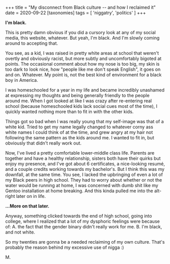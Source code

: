 +++
title = "My disconnect from Black culture -- and how I reclaimed it"
date = 2020-09-22
[taxonomies]
tags = [ 'niggatry', 'politics' ]
+++

**I'm black.**

This is pretty damn obvious if you did a cursory look at any of my social media, this website, whatever. But yeah, I'm black. And I'm slowly coming around to accepting that.

You see, as a kid, I was raised in pretty white areas at school that weren't overtly and obviously racist, but more subtly and uncomfortably bigoted at points. The occasional comment about how my nose is too big, my skin is too dark to look nice, how "people like me don't speak English", it goes on and on. Whatever. My point is, not the best kind of environment for a black boy in America.

I was homeschooled for a year in my life and became incredibly unashamed at expressing my thoughts and being generally friendly to the people around me. When I got looked at like I was crazy after re-entering real school (because homeschooled kids lack social cues most of the time), I quickly wanted nothing more than to fit in with the other kids.

Things got so bad when I was really young that my self-image was that of a white kid. Tried to get my name legally changed to whatever corny ass white names I could think of at the time, and grew angry at my hair not following the same pattern as the kids around me. I wanted to fit in, but obviously that didn't really work out.

Now, I've lived a pretty comfortable lower-middle class life. Parents are together and have a healthy relationship, sisters both have their quirks but enjoy my presence, and I've got about 6 certificates, a nice-looking resumé, and a couple credits working towards my bachelor's. But I think this was my downfall, at the same time. You see, I lacked the upbringing of even a lot of my Black peers in high school. They had to worry about whether or not the water would be running at home, I was concerned with dumb shit like my Gentoo installation at home breaking. And this kinda pulled me into the alt-right later on in life.

**...More on that later.**

Anyway, something clicked towards the end of high school, going into college, where I realized that a lot of my dysphoric feelings were because of:
    A. the fact that the gender binary didn't really work for me.
    B. I'm black, and not white.

So my twenties are gonna be a needed reclaiming of my own culture. That's probably the reason behind my excessive use of nigga :)


M.
